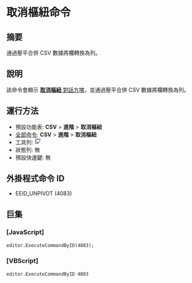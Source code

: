 # 取消樞紐命令

## 摘要

通過壓平合併 CSV 數據將欄轉換為列。

## 說明

該命令會顯示 [**取消樞紐** 對話方塊](../../dlg/unpivot/index)，並通過壓平合併 CSV 數據將欄轉換為列。

## 運行方法

- 預設功能表: **CSV** \> **進階** \> **取消樞紐**
- [全部命令](../tools/all_commands): **CSV** \> **進階** \> **取消樞紐**
- 工具列: ![](../../images/unpivot.png)
- 狀態列: 無
- 預設快速鍵: 無

## 外掛程式命令 ID

- EEID\_UNPIVOT (4083)

## 巨集

### \[JavaScript\]

```
editor.ExecuteCommandByID(4083);
```

### \[VBScript\]

```
editor.ExecuteCommandByID 4083
```
